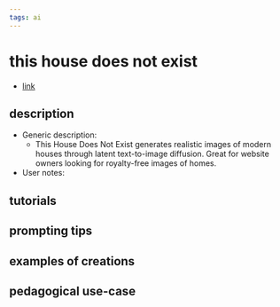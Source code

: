 ```yaml
---
tags: ai 
---
```



# this house does not exist


* [link](https://thishousedoesnotexist.org/bask-in-the-glow-of-rio-de-janeiros-golden-hour-from-the/17234986)

## description
* Generic description: 
    * This House Does Not Exist generates realistic images of modern houses through latent text-to-image diffusion. Great for website owners looking for royalty-free images of homes.
* User notes:

## tutorials

## prompting tips

## examples of creations 

## pedagogical use-case 